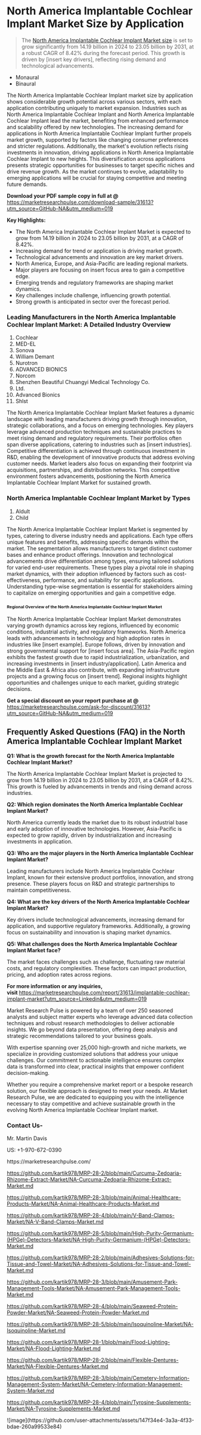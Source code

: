 <h1>North America Implantable Cochlear Implant Market&nbsp;Size by Application</h1><blockquote><p>The <a href="https://marketresearchpulse.com/download-sample/31613?utm_source=GitHub-NA&amp;utm_medium=019">North America Implantable Cochlear Implant Market size</a> is set to grow significantly from 14.19 billion in 2024 to 23.05 billion by 2031, at a robust CAGR of 8.42% during the forecast period. This growth is driven by [insert key drivers], reflecting rising demand and technological advancements.</p></blockquote><ul><li>Monaural<li> Binaural</li></ul><p>The North America Implantable Cochlear Implant market size by application shows considerable growth potential across various sectors, with each application contributing uniquely to market expansion. Industries such as North America Implantable Cochlear Implant and North America Implantable Cochlear Implant lead the market, benefiting from enhanced performance and scalability offered by new technologies. The increasing demand for applications in North America Implantable Cochlear Implant further propels market growth, supported by factors like changing consumer preferences and stricter regulations. Additionally, the market's evolution reflects rising investments in innovation, driving applications in North America Implantable Cochlear Implant to new heights. This diversification across applications presents strategic opportunities for businesses to target specific niches and drive revenue growth. As the market continues to evolve, adaptability to emerging applications will be crucial for staying competitive and meeting future demands.</p><p><strong>Download your PDF sample copy in full at @ </strong><a href="https://marketresearchpulse.com/download-sample/31613?utm_source=GitHub-NA&amp;utm_medium=019">https://marketresearchpulse.com/download-sample/31613?utm_source=GitHub-NA&amp;utm_medium=019</a></p><p><strong>Key Highlights: </strong></p><ul><li>The North America Implantable Cochlear Implant Market is expected to grow from 14.19 billion in 2024 to 23.05 billion by 2031, at a CAGR of 8.42%.</li><li>Increasing demand for trend or application is driving market growth.</li><li>Technological advancements and innovation are key market drivers.</li><li>North America, Europe, and Asia-Pacific are leading regional markets.</li><li>Major players are focusing on insert focus area to gain a competitive edge.</li><li>Emerging trends and regulatory frameworks are shaping market dynamics.</li><li>Key challenges include challenge, influencing growth potential.</li><li>Strong growth is anticipated in sector over the forecast period.</li></ul><h3>Leading Manufacturers in the North America Implantable Cochlear Implant Market: A Detailed Industry Overview</h3><ol><li>Cochlear</li><li>MED-EL</li><li>Sonova</li><li>William Demant</li><li>Nurotron</li><li>ADVANCED BIONICS</li><li>Norcom</li><li>Shenzhen Beautiful Chuangyi Medical Technology Co.</li><li>Ltd.</li><li>Advanced Bionics</li><li>Shlst</li></ol><div class="flex max-w-full flex-col flex-grow"><div class="min-h-8 text-message flex w-full flex-col items-end gap-2 whitespace-normal break-words [.text-message+&amp;]:mt-5" dir="auto" data-message-author-role="assistant" data-message-id="fd8432e4-4910-450d-b182-61b7bfb0a01f" data-message-model-slug="gpt-4o"><div class="flex w-full flex-col gap-1 empty:hidden first:pt-[3px]"><div class="markdown prose w-full break-words dark:prose-invert light"><p>The North America Implantable Cochlear Implant Market features a dynamic landscape with leading manufacturers driving growth through innovation, strategic collaborations, and a focus on emerging technologies. Key players leverage advanced production techniques and sustainable practices to meet rising demand and regulatory requirements. Their portfolios often span diverse applications, catering to industries such as [insert industries]. Competitive differentiation is achieved through continuous investment in R&amp;D, enabling the development of innovative products that address evolving customer needs. Market leaders also focus on expanding their footprint via acquisitions, partnerships, and distribution networks. This competitive environment fosters advancements, positioning the North America Implantable Cochlear Implant Market for sustained growth.</p></div></div></div></div><h3>North America Implantable Cochlear Implant Market by Types</h3><ol><li>Aldult<li> Child</li></ol><div class="flex max-w-full flex-col flex-grow"><div class="min-h-8 text-message flex w-full flex-col items-end gap-2 whitespace-normal break-words [.text-message+&amp;]:mt-5" dir="auto" data-message-author-role="assistant" data-message-id="084470be-0bb7-4664-bddf-5156b4f41249" data-message-model-slug="gpt-4o-mini"><div class="flex w-full flex-col gap-1 empty:hidden first:pt-[3px]"><div class="markdown prose w-full break-words dark:prose-invert light"><p>The North America Implantable Cochlear Implant Market is segmented by types, catering to diverse industry needs and applications. Each type offers unique features and benefits, addressing specific demands within the market. The segmentation allows manufacturers to target distinct customer bases and enhance product offerings. Innovation and technological advancements drive differentiation among types, ensuring tailored solutions for varied end-user requirements. These types play a pivotal role in shaping market dynamics, with their adoption influenced by factors such as cost-effectiveness, performance, and suitability for specific applications. Understanding type-wise segmentation is essential for stakeholders aiming to capitalize on emerging opportunities and gain a competitive edge.</p></div></div></div></div><h3><span style="font-size: 11px;">Regional Overview of the North America Implantable Cochlear Implant Market</span></h3><div class="flex max-w-full flex-col flex-grow"><div class="min-h-8 text-message flex w-full flex-col items-end gap-2 whitespace-normal break-words [.text-message+&amp;]:mt-5" dir="auto" data-message-author-role="assistant" data-message-id="e9038762-ce64-4e30-91c9-9bd413514231" data-message-model-slug="gpt-4o-mini"><div class="flex w-full flex-col gap-1 empty:hidden first:pt-[3px]"><div class="markdown prose w-full break-words dark:prose-invert light"><p>The North America Implantable Cochlear Implant Market demonstrates varying growth dynamics across key regions, influenced by economic conditions, industrial activity, and regulatory frameworks. North America leads with advancements in technology and high adoption rates in industries like [insert example]. Europe follows, driven by innovation and strong governmental support for [insert focus area]. The Asia-Pacific region exhibits the fastest growth due to rapid industrialization, urbanization, and increasing investments in [insert industry/application]. Latin America and the Middle East &amp; Africa also contribute, with expanding infrastructure projects and a growing focus on [insert trend]. Regional insights highlight opportunities and challenges unique to each market, guiding strategic decisions.</p></div></div></div></div><p><strong>Get a special discount on your report purchase at @ </strong><a href="https://marketresearchpulse.com/ask-for-discount/31613?utm_source=GitHub-NA&amp;utm_medium=019">https://marketresearchpulse.com/ask-for-discount/31613?utm_source=GitHub-NA&amp;utm_medium=019</a></p><h2>Frequently Asked Questions (FAQ) in the North America Implantable Cochlear Implant Market</h2><p><strong>Q1: What is the growth forecast for the North America Implantable Cochlear Implant Market?</strong></p><p>The North America Implantable Cochlear Implant Market is projected to grow from 14.19 billion in 2024 to 23.05 billion by 2031, at a CAGR of 8.42%. This growth is fueled by advancements in trends and rising demand across industries.</p><p><strong>Q2: Which region dominates the North America Implantable Cochlear Implant Market?</strong></p><p>North America currently leads the market due to its robust industrial base and early adoption of innovative technologies. However, Asia-Pacific is expected to grow rapidly, driven by industrialization and increasing investments in application.</p><p><strong>Q3: Who are the major players in the North America Implantable Cochlear Implant Market?</strong></p><p>Leading manufacturers include North America Implantable Cochlear Implant, known for their extensive product portfolios, innovation, and strong presence. These players focus on R&amp;D and strategic partnerships to maintain competitiveness.</p><p><strong>Q4: What are the key drivers of the North America Implantable Cochlear Implant Market?</strong></p><p>Key drivers include technological advancements, increasing demand for application, and supportive regulatory frameworks. Additionally, a growing focus on sustainability and innovation is shaping market dynamics.</p><p><strong>Q5: What challenges does the North America Implantable Cochlear Implant Market face?</strong></p><p>The market faces challenges such as challenge, fluctuating raw material costs, and regulatory complexities. These factors can impact production, pricing, and adoption rates across regions.</p><p><strong>For more information or any inquiries, visit&nbsp;</strong><a href="https://marketresearchpulse.com/report/31613/implantable-cochlear-implant-market?utm_source=Linkedin&utm_medium=019">https://marketresearchpulse.com/report/31613/implantable-cochlear-implant-market?utm_source=Linkedin&utm_medium=019</a></p><p>Market Research Pulse is powered by a team of over 250 seasoned analysts and subject matter experts who leverage advanced data collection techniques and robust research methodologies to deliver actionable insights. We go beyond data presentation, offering deep analysis and strategic recommendations tailored to your business goals.</p><p>With expertise spanning over 25,000 high-growth and niche markets, we specialize in providing customized solutions that address your unique challenges. Our commitment to actionable intelligence ensures complex data is transformed into clear, practical insights that empower confident decision-making.</p><p>Whether you require a comprehensive market report or a bespoke research solution, our flexible approach is designed to meet your needs. At Market Research Pulse, we are dedicated to equipping you with the intelligence necessary to stay competitive and achieve sustainable growth in the evolving North America Implantable Cochlear Implant market.</p><h3><strong>Contact Us-</strong></h3><p>Mr. Martin Davis</p><p>US: +1-970-672-0390</p><p>https://marketresearchpulse.com/</p><p><a href="https://github.com/kartik978/MRP-28-2/blob/main/Curcuma-Zedoaria-Rhizome-Extract-Market/NA-Curcuma-Zedoaria-Rhizome-Extract-Market.md">https://github.com/kartik978/MRP-28-2/blob/main/Curcuma-Zedoaria-Rhizome-Extract-Market/NA-Curcuma-Zedoaria-Rhizome-Extract-Market.md</a></p><p><a href="https://github.com/kartik978/MRP-28-3/blob/main/Animal-Healthcare-Products-Market/NA-Animal-Healthcare-Products-Market.md">https://github.com/kartik978/MRP-28-3/blob/main/Animal-Healthcare-Products-Market/NA-Animal-Healthcare-Products-Market.md</a></p><p><a href="https://github.com/kartik978/MRP-28-4/blob/main/V-Band-Clamps-Market/NA-V-Band-Clamps-Market.md">https://github.com/kartik978/MRP-28-4/blob/main/V-Band-Clamps-Market/NA-V-Band-Clamps-Market.md</a></p><p><a href="https://github.com/kartik978/MRP-28-5/blob/main/High-Purity-Germanium-(HPGe)-Detectors-Market/NA-High-Purity-Germanium-(HPGe)-Detectors-Market.md">https://github.com/kartik978/MRP-28-5/blob/main/High-Purity-Germanium-(HPGe)-Detectors-Market/NA-High-Purity-Germanium-(HPGe)-Detectors-Market.md</a></p><p><a href="https://github.com/kartik978/MRP-28-2/blob/main/Adhesives-Solutions-for-Tissue-and-Towel-Market/NA-Adhesives-Solutions-for-Tissue-and-Towel-Market.md">https://github.com/kartik978/MRP-28-2/blob/main/Adhesives-Solutions-for-Tissue-and-Towel-Market/NA-Adhesives-Solutions-for-Tissue-and-Towel-Market.md</a></p><p><a href="https://github.com/kartik978/MRP-28-3/blob/main/Amusement-Park-Management-Tools-Market/NA-Amusement-Park-Management-Tools-Market.md">https://github.com/kartik978/MRP-28-3/blob/main/Amusement-Park-Management-Tools-Market/NA-Amusement-Park-Management-Tools-Market.md</a></p><p><a href="https://github.com/kartik978/MRP-28-4/blob/main/Seaweed-Protein-Powder-Market/NA-Seaweed-Protein-Powder-Market.md">https://github.com/kartik978/MRP-28-4/blob/main/Seaweed-Protein-Powder-Market/NA-Seaweed-Protein-Powder-Market.md</a></p><p><a href="https://github.com/kartik978/MRP-28-5/blob/main/Isoquinoline-Market/NA-Isoquinoline-Market.md">https://github.com/kartik978/MRP-28-5/blob/main/Isoquinoline-Market/NA-Isoquinoline-Market.md</a></p><p><a href="https://github.com/kartik978/MRP-28-1/blob/main/Flood-Lighting-Market/NA-Flood-Lighting-Market.md">https://github.com/kartik978/MRP-28-1/blob/main/Flood-Lighting-Market/NA-Flood-Lighting-Market.md</a></p><p><a href="https://github.com/kartik978/MRP-28-2/blob/main/Flexible-Dentures-Market/NA-Flexible-Dentures-Market.md">https://github.com/kartik978/MRP-28-2/blob/main/Flexible-Dentures-Market/NA-Flexible-Dentures-Market.md</a></p><p><a href="https://github.com/kartik978/MRP-28-3/blob/main/Cemetery-Information-Management-System-Market/NA-Cemetery-Information-Management-System-Market.md">https://github.com/kartik978/MRP-28-3/blob/main/Cemetery-Information-Management-System-Market/NA-Cemetery-Information-Management-System-Market.md</a></p><p><a href="https://github.com/kartik978/MRP-28-4/blob/main/Tyrosine-Supplements-Market/NA-Tyrosine-Supplements-Market.md">https://github.com/kartik978/MRP-28-4/blob/main/Tyrosine-Supplements-Market/NA-Tyrosine-Supplements-Market.md</a></p>
![image](https://github.com/user-attachments/assets/147f34e4-3a3a-4f33-bdae-260a99533e84)
